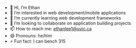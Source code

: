 - 👋 Hi, I’m Ethan
- 👀 I’m interested in web development/mobile applications
- 🌱 I’m currently learning web development frameworks 
- 💞️ I’m looking to collaborate on application building projects
- 📫 How to reach me: ethanlee1@uvic.ca
- 😄 Pronouns: he/him
- ⚡ Fun fact: I can bench 315 

<!---
Ethan-J-LeeMMV/Ethan-J-LeeMMV is a ✨ special ✨ repository because its `README.md` (this file) appears on your GitHub profile.
You can click the Preview link to take a look at your changes.
--->

